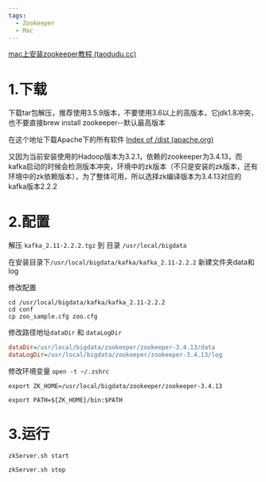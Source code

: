 ```yaml
---
tags:
  - Zookeeper
  - Mac
---
```


[mac上安装zookeeper教程 (taodudu.cc)](http://www.taodudu.cc/news/show-890042.html?action=onClick)

# 1.下载

下载tar包解压，推荐使用3.5.9版本，不要使用3.6以上的高版本，它jdk1.8冲突，也不要直接brew install zookeeper--默认最高版本

在这个地址下载Apache下的所有软件
[Index of /dist (apache.org)](http://archive.apache.org/dist/)

又因为当前安装使用的Hadoop版本为3.2.1，依赖的zookeeper为3.4.13，而kafka启动的时候会检测版本冲突，环境中的zk版本（不只是安装的zk版本，还有环境中的zk依赖版本），为了整体可用，所以选择zk编译版本为3.4.13对应的kafka版本2.2.2


# 2.配置

解压 `kafka_2.11-2.2.2.tgz` 到 目录 `/usr/local/bigdata`

在安装目录下`/usr/local/bigdata/kafka/kafka_2.11-2.2.2`
新建文件夹data和log


修改配置 
```shell
cd /usr/local/bigdata/kafka/kafka_2.11-2.2.2
cd conf
cp zoo_sample.cfg zoo.cfg
```

修改路径地址`dataDir` 和 `dataLogDir`
```cfg
dataDir=/usr/local/bigdata/zookeeper/zookeeper-3.4.13/data
dataLogDir=/usr/local/bigdata/zookeeper/zookeeper-3.4.13/log
```

修改环境变量 `open -t ~/.zshrc`

```
export ZK_HOME=/usr/local/bigdata/zookeeper/zookeeper-3.4.13

export PATH=${ZK_HOME}/bin:$PATH
```

# 3.运行

```shell
zkServer.sh start

zkServer.sh stop
```